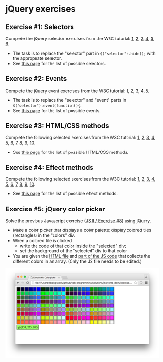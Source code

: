 # jQuery exercises

## Exercise #1: Selectors

Complete the jQuery selector exercises from the W3C tutorial: [1](http://www.w3schools.com/jquery/exercise.asp?filename=exercise_selectors1), [2](http://www.w3schools.com/jquery/exercise.asp?filename=exercise_selectors2), [3](http://www.w3schools.com/jquery/exercise.asp?filename=exercise_selectors3), [4](http://www.w3schools.com/jquery/exercise.asp?filename=exercise_selectors4), [5](http://www.w3schools.com/jquery/exercise.asp?filename=exercise_selectors5), [6](http://www.w3schools.com/jquery/exercise.asp?filename=exercise_selectors6).

  - The task is to replace the "selector" part in `$("selector").hide();` with the appropriate selector.
  - See [this page](http://www.w3schools.com/jquery/jquery_ref_selectors.asp) for the list of possible selectors.


## Exercise #2: Events

Complete the jQuery event exercises from the W3C tutorial: [1](http://www.w3schools.com/jquery/exercise.asp?filename=exercise_events1), [2](http://www.w3schools.com/jquery/exercise.asp?filename=exercise_events2), [3](http://www.w3schools.com/jquery/exercise.asp?filename=exercise_events3), [4](http://www.w3schools.com/jquery/exercise.asp?filename=exercise_events4), [5](http://www.w3schools.com/jquery/exercise.asp?filename=exercise_events5).

  - The task is to replace the "selector" and "event" parts in `$("selector").event(function(){`.
  - See [this page](http://www.w3schools.com/jquery/jquery_ref_events.asp) for the list of possible events.


## Exercise #3: HTML/CSS methods

Complete the following selected exercises from the W3C tutorial: [1](http://www.w3schools.com/jquery/exercise.asp?filename=exercise_get1), [2](http://www.w3schools.com/jquery/exercise.asp?filename=exercise_get3), [3](http://www.w3schools.com/jquery/exercise.asp?filename=exercise_set1), [4](http://www.w3schools.com/jquery/exercise.asp?filename=exercise_set3), [5](http://www.w3schools.com/jquery/exercise.asp?filename=exercise_set5), [6](http://www.w3schools.com/jquery/exercise.asp?filename=exercise_add1), [7](http://www.w3schools.com/jquery/exercise.asp?filename=exercise_remove3), [8](http://www.w3schools.com/jquery/exercise.asp?filename=exercise_cssclasses1), [9](http://www.w3schools.com/jquery/exercise.asp?filename=exercise_css1), [10](http://www.w3schools.com/jquery/exercise.asp?filename=exercise_css4).

  - See [this page](http://www.w3schools.com/jquery/jquery_ref_html.asp) for the list of possible HTML/CSS methods.


## Exercise #4: Effect methods

Complete the following selected exercises from the W3C tutorial: [1](http://www.w3schools.com/jquery/exercise.asp?filename=exercise_hide1), [2](http://www.w3schools.com/jquery/exercise.asp?filename=exercise_hide4), [3](http://www.w3schools.com/jquery/exercise.asp?filename=exercise_fade1), [4](http://www.w3schools.com/jquery/exercise.asp?filename=exercise_fade4), [5](http://www.w3schools.com/jquery/exercise.asp?filename=exercise_slide), [6](http://www.w3schools.com/jquery/exercise.asp?filename=exercise_slide3), [7](http://www.w3schools.com/jquery/exercise.asp?filename=exercise_animate1), [8](http://www.w3schools.com/jquery/exercise.asp?filename=exercise_animate2), [9](http://www.w3schools.com/jquery/exercise.asp?filename=exercise_animate3), [10](http://www.w3schools.com/jquery/exercise.asp?filename=exercise_animate4).

  - See [this page](http://www.w3schools.com/jquery/jquery_ref_effects.asp) for the list of possible effect methods.


## Exercise #5: jQuery color picker

Solve the previous Javascript exercise ([JS II / Exercise #8](../../solutions/js/events_dom/exercise8.js)) using jQuery.

- Make a color picker that displays a color palette; display colored tiles (rectangles) in the "colors" div.
- When a colored tile is clicked:
  * write the code of that color inside the "selected" div;
  * set the background of the "selected" div to that color.
- You are given the [HTML file](exercise5.html) and [part of the JS code](exercise5.js) that collects the different colors in an array. (Only the JS file needs to be edited.)

![Exercise5](images/exercise5.png)
